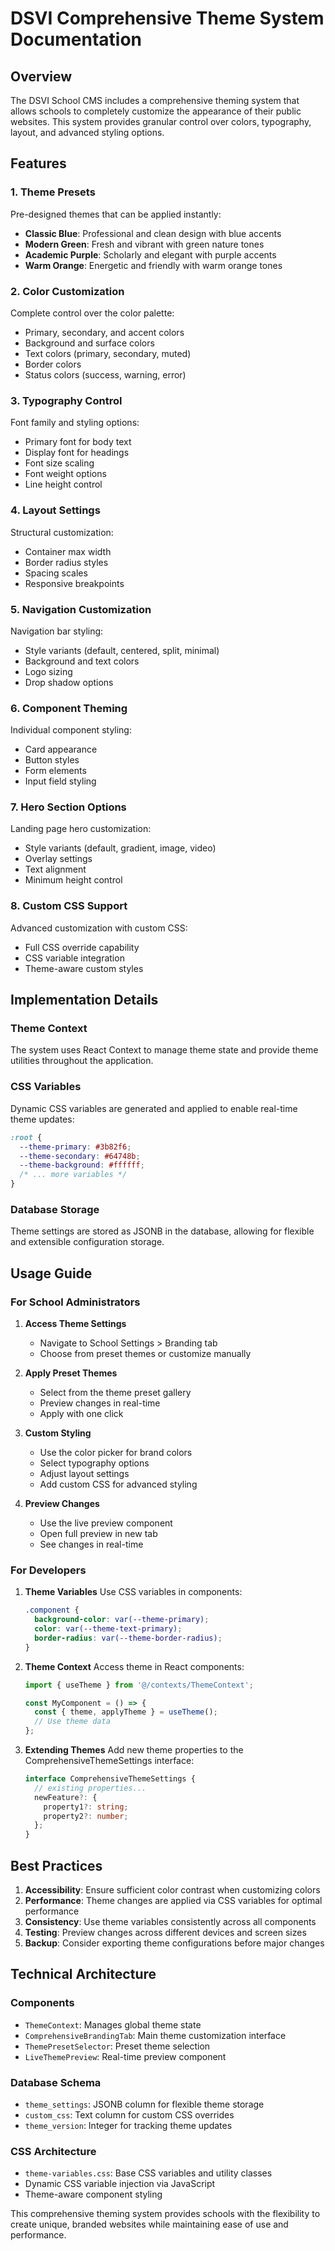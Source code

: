 # DSVI Comprehensive Theme System Documentation

## Overview

The DSVI School CMS includes a comprehensive theming system that allows schools to completely customize the appearance of their public websites. This system provides granular control over colors, typography, layout, and advanced styling options.

## Features

### 1. **Theme Presets**
Pre-designed themes that can be applied instantly:
- **Classic Blue**: Professional and clean design with blue accents
- **Modern Green**: Fresh and vibrant with green nature tones
- **Academic Purple**: Scholarly and elegant with purple accents
- **Warm Orange**: Energetic and friendly with warm orange tones

### 2. **Color Customization**
Complete control over the color palette:
- Primary, secondary, and accent colors
- Background and surface colors
- Text colors (primary, secondary, muted)
- Border colors
- Status colors (success, warning, error)

### 3. **Typography Control**
Font family and styling options:
- Primary font for body text
- Display font for headings
- Font size scaling
- Font weight options
- Line height control

### 4. **Layout Settings**
Structural customization:
- Container max width
- Border radius styles
- Spacing scales
- Responsive breakpoints

### 5. **Navigation Customization**
Navigation bar styling:
- Style variants (default, centered, split, minimal)
- Background and text colors
- Logo sizing
- Drop shadow options

### 6. **Component Theming**
Individual component styling:
- Card appearance
- Button styles
- Form elements
- Input field styling

### 7. **Hero Section Options**
Landing page hero customization:
- Style variants (default, gradient, image, video)
- Overlay settings
- Text alignment
- Minimum height control

### 8. **Custom CSS Support**
Advanced customization with custom CSS:
- Full CSS override capability
- CSS variable integration
- Theme-aware custom styles

## Implementation Details

### Theme Context
The system uses React Context to manage theme state and provide theme utilities throughout the application.

### CSS Variables
Dynamic CSS variables are generated and applied to enable real-time theme updates:
```css
:root {
  --theme-primary: #3b82f6;
  --theme-secondary: #64748b;
  --theme-background: #ffffff;
  /* ... more variables */
}
```

### Database Storage
Theme settings are stored as JSONB in the database, allowing for flexible and extensible configuration storage.

## Usage Guide

### For School Administrators

1. **Access Theme Settings**
   - Navigate to School Settings > Branding tab
   - Choose from preset themes or customize manually

2. **Apply Preset Themes**
   - Select from the theme preset gallery
   - Preview changes in real-time
   - Apply with one click

3. **Custom Styling**
   - Use the color picker for brand colors
   - Select typography options
   - Adjust layout settings
   - Add custom CSS for advanced styling

4. **Preview Changes**
   - Use the live preview component
   - Open full preview in new tab
   - See changes in real-time

### For Developers

1. **Theme Variables**
   Use CSS variables in components:
   ```css
   .component {
     background-color: var(--theme-primary);
     color: var(--theme-text-primary);
     border-radius: var(--theme-border-radius);
   }
   ```

2. **Theme Context**
   Access theme in React components:
   ```typescript
   import { useTheme } from '@/contexts/ThemeContext';
   
   const MyComponent = () => {
     const { theme, applyTheme } = useTheme();
     // Use theme data
   };
   ```

3. **Extending Themes**
   Add new theme properties to the ComprehensiveThemeSettings interface:
   ```typescript
   interface ComprehensiveThemeSettings {
     // existing properties...
     newFeature?: {
       property1?: string;
       property2?: number;
     };
   }
   ```

## Best Practices

1. **Accessibility**: Ensure sufficient color contrast when customizing colors
2. **Performance**: Theme changes are applied via CSS variables for optimal performance
3. **Consistency**: Use theme variables consistently across all components
4. **Testing**: Preview changes across different devices and screen sizes
5. **Backup**: Consider exporting theme configurations before major changes

## Technical Architecture

### Components
- `ThemeContext`: Manages global theme state
- `ComprehensiveBrandingTab`: Main theme customization interface
- `ThemePresetSelector`: Preset theme selection
- `LiveThemePreview`: Real-time preview component

### Database Schema
- `theme_settings`: JSONB column for flexible theme storage
- `custom_css`: Text column for custom CSS overrides
- `theme_version`: Integer for tracking theme updates

### CSS Architecture
- `theme-variables.css`: Base CSS variables and utility classes
- Dynamic CSS variable injection via JavaScript
- Theme-aware component styling

This comprehensive theming system provides schools with the flexibility to create unique, branded websites while maintaining ease of use and performance.